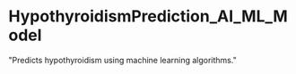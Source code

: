 # HypothyroidismPrediction_AI_ML_Model
"Predicts hypothyroidism using machine learning algorithms."
